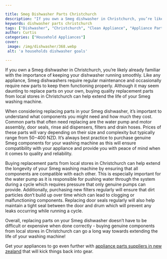 ```yaml
---

title: Smeg Dishwasher Parts Christchurch
description: "If you own a Smeg dishwasher in Christchurch, you’re likely already familiar with the importance of keeping your dishwasher runnin...read now to learn more"
keywords: dishwasher parts christchurch
tags: ["Dishwasher", "Christchurch", "Clean Appliance", "Appliance Parts"]
author: Curtis
categories: ["Household Appliances"]
cover: 
 image: /img/dishwasher/368.webp
 alt: 'a households dishwasher goals'

---
```


If you own a Smeg dishwasher in Christchurch, you’re likely already familiar with the importance of keeping your dishwasher running smoothly. Like any appliance, Smeg dishwashers require regular maintenance and occasionally require new parts to keep them functioning properly. Although it may seem daunting to replace parts on your own, buying quality replacement parts from local stores in Christchurch can help extend the life of your Smeg washing machine.

When considering replacing parts in your Smeg dishwasher, it’s important to understand what components you might need and how much they cost. Common parts that often need replacing are the water pump and motor assembly, door seals, rinse aid dispensers, filters and drain hoses. Prices of these parts will vary depending on their size and complexity but typically range from $50-$400 NZD. It’s always best practice to purchase genuine Smeg components for your washing machine as this will ensure compatibility with your appliance and provide you with peace of mind when it comes to quality and reliability.

Buying replacement parts from local stores in Christchurch can help extend the longevity of your Smeg washing machine by ensuring that all components are compatible with each other. This is especially important for the water pump as it is responsible for pushing water through the system during a cycle which requires pressure that only genuine pumps can provide. Additionally, purchasing new filters regularly will ensure that dirt particles don’t build up over time which can lead to clogging or malfunctioning components. Replacing door seals regularly will also help maintain a tight seal between the door and drum which will prevent any leaks occurring while running a cycle. 

Overall, replacing parts on your Smeg dishwasher doesn’t have to be difficult or expensive when done correctly - buying genuine components from local stores in Christchurch can go a long way towards extending the life of your washing machine!

Get your appliances to go even further with <a href="/pages/appliance-parts-suppliers/new-zealand/">appliance parts suppliers in new zealand</a> that will kick things back into gear.